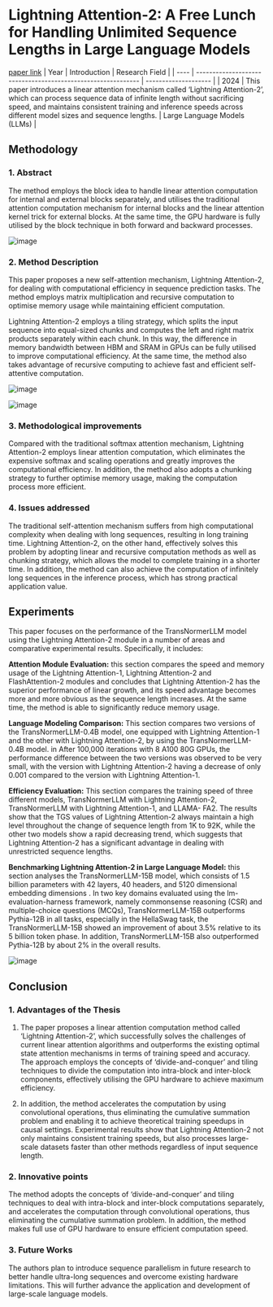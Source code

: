 # Lightning Attention-2: A Free Lunch for Handling Unlimited Sequence Lengths in Large Language Models
[paper link](https://arxiv.org/pdf/2401.04658) 
| Year | Introduction                                                         | Research Field                 |
| ---- | ------------------------------------------------------------ | -------------------- |
| 2024 | This paper introduces a linear attention mechanism called ‘Lightning Attention-2’, which can process sequence data of infinite length without sacrificing speed, and maintains consistent training and inference speeds across different model sizes and sequence lengths.          | Large Language Models (LLMs)         |

## Methodology

### 1. Abstract
The method employs the block idea to handle linear attention computation for internal and external blocks separately, and utilises the traditional attention computation mechanism for internal blocks and the linear attention kernel trick for external blocks. At the same time, the GPU hardware is fully utilised by the block technique in both forward and backward processes.

![image](https://github.com/user-attachments/assets/4ff85dac-f3f6-4a13-8d00-22a2c247f29d)

### 2. Method Description 
This paper proposes a new self-attention mechanism, Lightning Attention-2, for dealing with computational efficiency in sequence prediction tasks. The method employs matrix multiplication and recursive computation to optimise memory usage while maintaining efficient computation.

Lightning Attention-2 employs a tiling strategy, which splits the input sequence into equal-sized chunks and computes the left and right matrix products separately within each chunk. In this way, the difference in memory bandwidth between HBM and SRAM in GPUs can be fully utilised to improve computational efficiency. At the same time, the method also takes advantage of recursive computing to achieve fast and efficient self-attentive computation.
 
![image](https://github.com/user-attachments/assets/ed4a5a0e-0e59-4742-8479-b6b936d3b5c7)

![image](https://github.com/user-attachments/assets/08ceebcd-8624-44e0-82fe-94c04123bd7c)

### 3. Methodological improvements
Compared with the traditional softmax attention mechanism, Lightning Attention-2 employs linear attention computation, which eliminates the expensive softmax and scaling operations and greatly improves the computational efficiency. In addition, the method also adopts a chunking strategy to further optimise memory usage, making the computation process more efficient.

### 4. Issues addressed 
The traditional self-attention mechanism suffers from high computational complexity when dealing with long sequences, resulting in long training time. Lightning Attention-2, on the other hand, effectively solves this problem by adopting linear and recursive computation methods as well as chunking strategy, which allows the model to complete training in a shorter time. In addition, the method can also achieve the computation of infinitely long sequences in the inference process, which has strong practical application value.

## Experiments
This paper focuses on the performance of the TransNormerLLM model using the Lightning Attention-2 module in a number of areas and comparative experimental results. Specifically, it includes:

**Attention Module Evaluation:** this section compares the speed and memory usage of the Lightning Attention-1, Lightning Attention-2 and FlashAttention-2 modules and concludes that Lightning Attention-2 has the superior performance of linear growth, and its speed advantage becomes more and more obvious as the sequence length increases. At the same time, the method is able to significantly reduce memory usage.

**Language Modeling Comparison:** This section compares two versions of the TransNormerLLM-0.4B model, one equipped with Lightning Attention-1 and the other with Lightning Attention-2, by using the TransNormerLLM-0.4B model. in After 100,000 iterations with 8 A100 80G GPUs, the performance difference between the two versions was observed to be very small, with the version with Lightning Attention-2 having a decrease of only 0.001 compared to the version with Lightning Attention-1.

**Efficiency Evaluation:** This section compares the training speed of three different models, TransNormerLLM with Lightning Attention-2, TransNormerLLM with Lightning Attention-1, and LLAMA- FA2. The results show that the TGS values of Lightning Attention-2 always maintain a high level throughout the change of sequence length from 1K to 92K, while the other two models show a rapid decreasing trend, which suggests that Lightning Attention-2 has a significant advantage in dealing with unrestricted sequence lengths.

**Benchmarking Lightning Attention-2 in Large Language Model:** this section analyses the TransNormerLLM-15B model, which consists of 1.5 billion parameters with 42 layers, 40 headers, and 5120 dimensional embedding dimensions . In two key domains evaluated using the lm-evaluation-harness framework, namely commonsense reasoning (CSR) and multiple-choice questions (MCQs), TransNormerLLM-15B outperforms Pythia-12B in all tasks, especially in the HellaSwag task, the TransNormerLLM-15B showed an improvement of about 3.5% relative to its 5 billion token phase. In addition, TransNormerLLM-15B also outperformed Pythia-12B by about 2% in the overall results.

![image](https://github.com/user-attachments/assets/8106400d-815e-4662-8418-07fa750d81c9)

## Conclusion

### 1. Advantages of the Thesis
  1. The paper proposes a linear attention computation method called ‘Lightning Attention-2’, which successfully solves the challenges of current linear attention algorithms and outperforms the existing optimal state attention mechanisms in terms of training speed and accuracy. The approach employs the concepts of ‘divide-and-conquer’ and tiling techniques to divide the computation into intra-block and inter-block components, effectively utilising the GPU hardware to achieve maximum efficiency.
  
  2. In addition, the method accelerates the computation by using convolutional operations, thus eliminating the cumulative summation problem and enabling it to achieve theoretical training speedups in causal settings. Experimental results show that Lightning Attention-2 not only maintains consistent training speeds, but also processes large-scale datasets faster than other methods regardless of input sequence length.

### 2. Innovative points
The method adopts the concepts of ‘divide-and-conquer’ and tiling techniques to deal with intra-block and inter-block computations separately, and accelerates the computation through convolutional operations, thus eliminating the cumulative summation problem. In addition, the method makes full use of GPU hardware to ensure efficient computation speed. 

### 3. Future Works
The authors plan to introduce sequence parallelism in future research to better handle ultra-long sequences and overcome existing hardware limitations. This will further advance the application and development of large-scale language models.  
